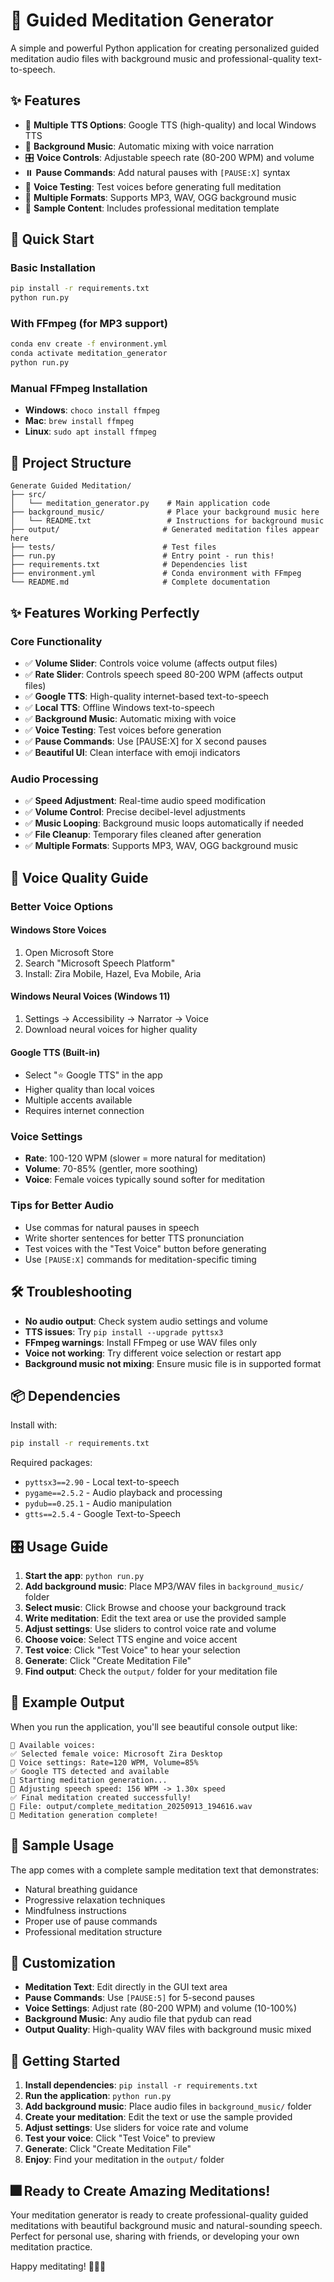 # 🧘 Guided Meditation Generator

A simple and powerful Python application for creating personalized guided meditation audio files with background music and professional-quality text-to-speech.

## ✨ Features

- 🎤 **Multiple TTS Options**: Google TTS (high-quality) and local Windows TTS
- 🎵 **Background Music**: Automatic mixing with voice narration
- 🎛️ **Voice Controls**: Adjustable speech rate (80-200 WPM) and volume
- ⏸️ **Pause Commands**: Add natural pauses with `[PAUSE:X]` syntax
- 🎯 **Voice Testing**: Test voices before generating full meditation
- 📁 **Multiple Formats**: Supports MP3, WAV, OGG background music
- 🧘 **Sample Content**: Includes professional meditation template

## 🚀 Quick Start

### Basic Installation
```bash
pip install -r requirements.txt
python run.py
```

### With FFmpeg (for MP3 support)
```bash
conda env create -f environment.yml
conda activate meditation_generator
python run.py
```

### Manual FFmpeg Installation
- **Windows**: `choco install ffmpeg`
- **Mac**: `brew install ffmpeg`
- **Linux**: `sudo apt install ffmpeg`

## 📁 Project Structure

```
Generate Guided Meditation/
├── src/
│   └── meditation_generator.py    # Main application code
├── background_music/              # Place your background music here
│   └── README.txt                 # Instructions for background music
├── output/                       # Generated meditation files appear here
├── tests/                        # Test files
├── run.py                        # Entry point - run this!
├── requirements.txt              # Dependencies list
├── environment.yml               # Conda environment with FFmpeg
└── README.md                     # Complete documentation
```

## ✨ Features Working Perfectly

### Core Functionality
- ✅ **Volume Slider**: Controls voice volume (affects output files)
- ✅ **Rate Slider**: Controls speech speed 80-200 WPM (affects output files)
- ✅ **Google TTS**: High-quality internet-based text-to-speech
- ✅ **Local TTS**: Offline Windows text-to-speech
- ✅ **Background Music**: Automatic mixing with voice
- ✅ **Voice Testing**: Test voices before generation
- ✅ **Pause Commands**: Use [PAUSE:X] for X second pauses
- ✅ **Beautiful UI**: Clean interface with emoji indicators

### Audio Processing
- ✅ **Speed Adjustment**: Real-time audio speed modification
- ✅ **Volume Control**: Precise decibel-level adjustments
- ✅ **Music Looping**: Background music loops automatically if needed
- ✅ **File Cleanup**: Temporary files cleaned after generation
- ✅ **Multiple Formats**: Supports MP3, WAV, OGG background music

## 🎤 Voice Quality Guide

### Better Voice Options

#### Windows Store Voices
1. Open Microsoft Store
2. Search "Microsoft Speech Platform"
3. Install: Zira Mobile, Hazel, Eva Mobile, Aria

#### Windows Neural Voices (Windows 11)
1. Settings → Accessibility → Narrator → Voice
2. Download neural voices for higher quality

#### Google TTS (Built-in)
- Select "⭐ Google TTS" in the app
- Higher quality than local voices
- Multiple accents available
- Requires internet connection

### Voice Settings
- **Rate**: 100-120 WPM (slower = more natural for meditation)
- **Volume**: 70-85% (gentler, more soothing)
- **Voice**: Female voices typically sound softer for meditation

### Tips for Better Audio
- Use commas for natural pauses in speech
- Write shorter sentences for better TTS pronunciation
- Test voices with the "Test Voice" button before generating
- Use `[PAUSE:X]` commands for meditation-specific timing

## 🛠️ Troubleshooting

- **No audio output**: Check system audio settings and volume
- **TTS issues**: Try `pip install --upgrade pyttsx3`
- **FFmpeg warnings**: Install FFmpeg or use WAV files only
- **Voice not working**: Try different voice selection or restart app
- **Background music not mixing**: Ensure music file is in supported format

## 📦 Dependencies

Install with:
```bash
pip install -r requirements.txt
```

Required packages:
- `pyttsx3==2.90` - Local text-to-speech
- `pygame==2.5.2` - Audio playback and processing
- `pydub==0.25.1` - Audio manipulation
- `gtts==2.5.4` - Google Text-to-Speech

## 🎛️ Usage Guide

1. **Start the app**: `python run.py`
2. **Add background music**: Place MP3/WAV files in `background_music/` folder
3. **Select music**: Click Browse and choose your background track
4. **Write meditation**: Edit the text area or use the provided sample
5. **Adjust settings**: Use sliders to control voice rate and volume
6. **Choose voice**: Select TTS engine and voice accent
7. **Test voice**: Click "Test Voice" to hear your selection
8. **Generate**: Click "Create Meditation File"
9. **Find output**: Check the `output/` folder for your meditation file

## 🎯 Example Output

When you run the application, you'll see beautiful console output like:
```
🎤 Available voices:
✅ Selected female voice: Microsoft Zira Desktop
🎵 Voice settings: Rate=120 WPM, Volume=85%
✅ Google TTS detected and available
🎯 Starting meditation generation...
💪 Adjusting speech speed: 156 WPM -> 1.30x speed
✅ Final meditation created successfully!
📁 File: output/complete_meditation_20250913_194616.wav
🎉 Meditation generation complete!
```

## 📝 Sample Usage

The app comes with a complete sample meditation text that demonstrates:
- Natural breathing guidance
- Progressive relaxation techniques  
- Mindfulness instructions
- Proper use of pause commands
- Professional meditation structure

## 🔧 Customization

- **Meditation Text**: Edit directly in the GUI text area
- **Pause Commands**: Use `[PAUSE:5]` for 5-second pauses
- **Voice Settings**: Adjust rate (80-200 WPM) and volume (10-100%)
- **Background Music**: Any audio file that pydub can read
- **Output Quality**: High-quality WAV files with background music mixed

## 🚀 Getting Started

1. **Install dependencies**: `pip install -r requirements.txt`
2. **Run the application**: `python run.py`
3. **Add background music**: Place audio files in `background_music/` folder
4. **Create your meditation**: Edit the text or use the sample provided
5. **Adjust settings**: Use sliders for voice rate and volume
6. **Test your voice**: Click "Test Voice" to preview
7. **Generate**: Click "Create Meditation File"
8. **Enjoy**: Find your meditation in the `output/` folder

## 🎆 Ready to Create Amazing Meditations!

Your meditation generator is ready to create professional-quality guided meditations with beautiful background music and natural-sounding speech. Perfect for personal use, sharing with friends, or developing your own meditation practice.

Happy meditating! 🧘‍♀️✨
